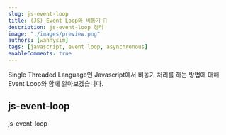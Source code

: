```yaml
---
slug: js-event-loop
title: (JS) Event Loop와 비동기 🔁
description: js-event-loop 정리
image: "./images/preview.png"
authors: [wannysim]
tags: [javascript, event loop, asynchronous]
enableComments: true
---
```


Single Threaded Language인 Javascript에서 비동기 처리를 하는 방법에 대해 Event Loop와 함께 알아보겠습니다.

<!-- truncate -->

## js-event-loop

js-event-loop
